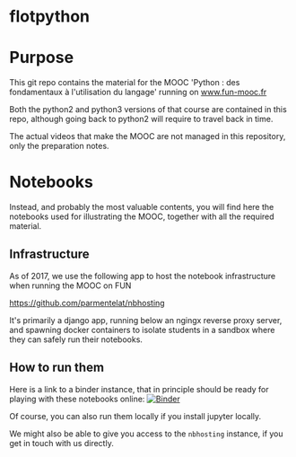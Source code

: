 flotpython
==========

# Purpose

This git repo contains the material for the MOOC 'Python : des fondamentaux à l'utilisation du langage' running on www.fun-mooc.fr

Both the python2 and python3 versions of that course are contained in this repo, although going back to python2 will require to travel back in time.

The actual videos that make the MOOC are not managed in this repository, only the preparation notes.

# Notebooks

Instead, and probably the most valuable contents, you will find here the notebooks used for illustrating the MOOC, together with all the required material.

## Infrastructure

As of 2017, we use the following app to host the notebook infrastructure when running the MOOC on FUN 

https://github.com/parmentelat/nbhosting

It's primarily a django app, running below an ngingx reverse proxy server, and spawning docker containers to isolate students in a sandbox where they can safely run their notebooks.


## How to run them

Here is a link to a binder instance, that in principle should be ready for playing with these notebooks online: [![Binder](http://mybinder.org/badge.svg)](https://mybinder.org/v2/gh/flotpython/course/master)

Of course, you can also run them locally if you install jupyter locally.

We might also be able to give you access to the `nbhosting` instance, if you get in touch with us directly. 
